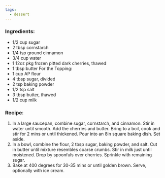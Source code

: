 ```yaml
---
tags:
  - dessert
---
```

### Ingredients:
- 1/2 cup sugar
- 2 tbsp cornstarch
- 1/4 tsp ground cinnamon
- 3/4 cup water
- 1 12oz pkg frozen pitted dark cherries, thawed
- 1 tbsp butter
For the Topping:
- 1 cup AP flour
- 4 tbsp sugar, divided
- 2 tsp baking powder
- 1/2 tsp salt
- 3 tbsp butter, thawed
- 1/2 cup milk

### Recipe:
1. In a large saucepan, combine sugar, cornstarch, and cinnamon. Stir in water until smooth. Add the cherries and butter. Bring to a boil, cook and stir for 2 mins or until thickened. Pour into an 8in square baking dish. Set aside.
2. In a bowl, combine the flour, 2 tbsp sugar, baking powder, and salt. Cut in butter until mixture resembles coarse crumbs. Stir in milk just until moistened. Drop by spoonfuls over cherries. Sprinkle with remaining sugar.
3. Bake at 400 degrees for 30-35 mins or until golden brown. Serve, optionally with ice cream.